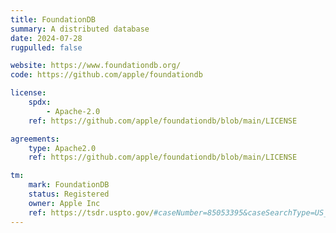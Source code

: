 ```yaml
---
title: FoundationDB
summary: A distributed database
date: 2024-07-28
rugpulled: false

website: https://www.foundationdb.org/
code: https://github.com/apple/foundationdb

license:
    spdx:
        - Apache-2.0
    ref: https://github.com/apple/foundationdb/blob/main/LICENSE

agreements:
    type: Apache2.0
    ref: https://github.com/apple/foundationdb/blob/main/LICENSE

tm:
    mark: FoundationDB
    status: Registered
    owner: Apple Inc
    ref: https://tsdr.uspto.gov/#caseNumber=85053395&caseSearchType=US_APPLICATION&caseType=DEFAULT&searchType=statusSearch
---
```

